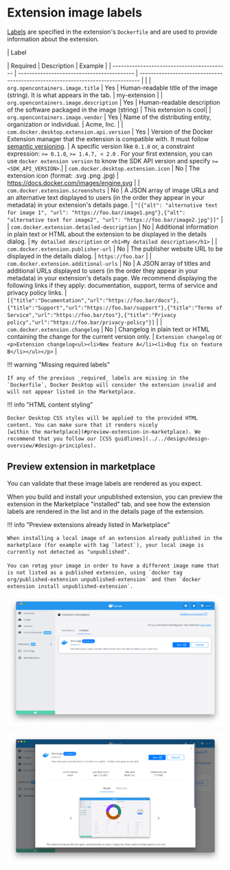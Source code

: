 # Extension image labels

[Labels](https://docs.docker.com/engine/reference/builder/#label) are specified in the extension's `Dockerfile` and are used to provide information about the extension.

| Label <div style="width:170px"></div>| Required | Description | Example |
| ------------------------------------------ | ------------------------------------------ | ------------------------------------------------------------------------------ | |
| `org.opencontainers.image.title` | Yes | Human-readable title of the image (string). It is what appears in the tab. | my-extension |
| `org.opencontainers.image.description` | Yes | Human-readable description of the software packaged in the image (string) | This extension is cool|
| `org.opencontainers.image.vendor` | Yes | Name of the distributing entity, organization or individual. | Acme, Inc. |
| `com.docker.desktop.extension.api.version` | Yes | Version of the Docker Extension manager that the extension is compatible with. It must follow [semantic versioning](https://semver.org/). | A specific version like `0.1.0` or, a constraint expression: `>= 0.1.0`, `>= 1.4.7, < 2.0` . For your first extension, you can use `docker extension version` to know the SDK API version and specify `>= <SDK_API_VERSION>`.|
| `com.docker.desktop.extension.icon` | No | The extension icon (format: .svg .png .jpg) | <a href="https://docs.docker.com/images/engine.svg" target="__blank">https://docs.docker.com/images/engine.svg<a> |
| `com.docker.extension.screenshots` | No | A JSON array of image URLs and an alternative text displayed to users (in the order they appear in your metadata) in your extension's details page. | `"[{"alt": "alternative text for image 1", "url": "https://foo.bar/image1.png"},{"alt": "alternative text for image2", "url": "https://foo.bar/image2.jpg"}]"` |
| `com.docker.extension.detailed-description` | No | Additional information in plain text or HTML about the extension to be displayed in the details dialog. | `My detailed description` or `<h1>My detailed description</h1>` |
| `com.docker.extension.publisher-url` | No | The publisher website URL to be displayed in the details dialog. | `https://foo.bar` |
| `com.docker.extension.additional-urls` | No | A JSON array of titles and additional URLs displayed to users (in the order they appear in your metadata) in your extension's details page. We recommend displaying the following links if they apply: documentation, support, terms of service and privacy policy links. | `[{"title":"Documentation","url":"https://foo.bar/docs"},{"title":"Support","url":"https://foo.bar/support"},{"title":"Terms of Service","url":"https://foo.bar/tos"},{"title":"Privacy policy","url":"https://foo.bar/privacy-policy"}]` |
| `com.docker.extension.changelog`            | No | Changelog in plain text or HTML containing the change for the current version only. | `Extension changelog` or `<p>Extension changelog<ul><li>New feature A</li><li>Bug fix on feature B</li></ul></p>`                                                                                                                        |

!!! warning "Missing required labels"

    If any of the previous _required_ labels are missing in the `Dockerfile`, Docker Desktop will consider the extension invalid and will not appear listed in the Marketplace.

!!! info "HTML content styling"

    Docker Desktop CSS styles will be applied to the provided HTML content. You can make sure that it renders nicely
    [within the marketplace](#preview-extension-in-marketplace). We recommend that you follow our [CSS guidlines](../../design/design-overview/#design-principles).

## Preview extension in marketplace

You can validate that these image labels are rendered as you expect.

When you build and install your unpublished extension, you can preview the extension in the Marketplace "installed" tab, and see how the extension labels are rendered in the list and in the details page of the extension.

!!! info "Preview extensions already listed in Marketplace"

    When installing a local image of an extension already published in the marketplace (for example with tag `latest`), your local image is currently not detected as "unpublished".

    You can retag your image in order to have a different image name that is not listed as a published extension, using `docker tag org/published-extension unpublished-extension` and then `docker extension install unpublished-extension`.

![List preview](images/list-preview.png)

![List preview](images/details-preview.png)
